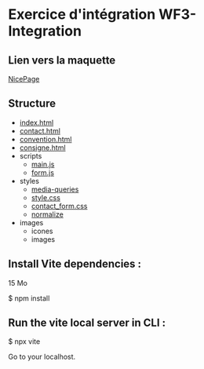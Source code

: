 
# Exercice d'intégration WF3-Integration

## Lien vers la maquette 

[NicePage](https://nicepage.com/html-templates/preview/mobile-app-development-portfolio-346594?device=desktop)

## Structure

- [index.html](https://github.com/razmi0/WF3-Integration/blob/master/index.html)
- [contact.html](https://github.com/razmi0/WF3-Integration/blob/master/contact.html)
- [convention.html](https://github.com/razmi0/WF3-Integration/blob/master/convention.html)
- [consigne.html](https://github.com/razmi0/WF3-Integration/blob/master/consigne.html)
- scripts
  - [main.js](https://github.com/razmi0/WF3-Integration/blob/master/main.js)
  - [form.js](https://github.com/razmi0/WF3-Integration/blob/master/form.js)
- styles
  - [media-queries](https://github.com/razmi0/WF3-Integration/blob/master/assets/style/media-queries.css)
  - [style.css](https://github.com/razmi0/WF3-Integration/blob/master/assets/style/style.css)
  - [contact_form.css](https://github.com/razmi0/WF3-Integration/blob/master/styles/contact_form.css)
  - [normalize](https://github.com/razmi0/WF3-Integration/blob/master/styles/normalize.css)
- images
  - icones
  - images

## Install Vite dependencies :

15 Mo

$ npm install

## Run the vite local server in CLI :

$ npx vite

Go to your localhost.